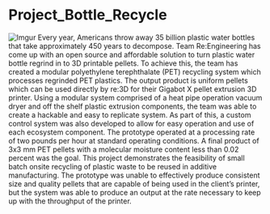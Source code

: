 # Project_Bottle_Recycle
![Imgur](https://i.imgur.com/gsaxTJH.jpg)
  Every year, Americans throw away 35 billion plastic water bottles that take approximately 450 years to decompose. Team Re:Engineering has come up with an open source and affordable solution to turn plastic water bottle regrind in to 3D printable pellets. To achieve this, the team has created a modular polyethylene terephthalate (PET) recycling system which processes regrinded PET plastics. The output product is uniform pellets which can be used directly by re:3D for their Gigabot X pellet extrusion 3D printer. Using a modular system comprised of a heat pipe operation vacuum dryer and off the shelf plastic extrusion components, the team was able to create a hackable and easy to replicate system. As part of this, a custom control system was also developed to allow for easy operation and use of each ecosystem component. The prototype operated at a processing rate of two pounds per hour at standard operating conditions. A final product of 3x3 mm PET pellets with a molecular moisture content less than 0.02 percent was the goal. This project demonstrates the feasibility of small batch onsite recycling of plastic waste to be reused in additive manufacturing. The prototype was unable to effectively produce consistent size and quality pellets that are capable of being used in the client’s printer, but the system was able to produce an output at the rate necessary to keep up with the throughput of the printer.

